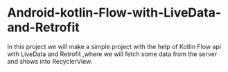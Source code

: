 # Android-kotlin-Flow-with-LiveData-and-Retrofit

In this project we will make a simple project with the help of Kotlin Flow api with LiveData and Retrofit ,where we will fetch some data from the server and shows into RecyclerView.
